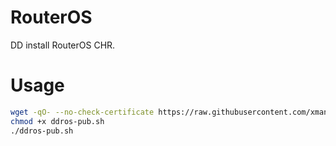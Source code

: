 # RouterOS
DD install RouterOS CHR.


# Usage
```sh
wget -qO- --no-check-certificate https://raw.githubusercontent.com/xmanlucian/RouterOS/main/ddros-pub.sh
chmod +x ddros-pub.sh
./ddros-pub.sh
